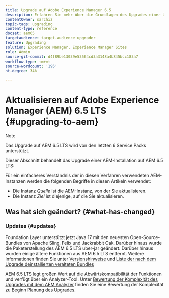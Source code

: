```yaml
---
title: Upgrade auf Adobe Experience Manager 6.5
description: Erfahren Sie mehr über die Grundlagen des Upgrades einer älteren Adobe Experience Manager (AEM)-Installation auf AEM 6.5.
contentOwner: sarchiz
topic-tags: upgrading
content-type: reference
docset: aem65
targetaudience: target-audience upgrader
feature: Upgrading
solution: Experience Manager, Experience Manager Sites
role: Admin
source-git-commit: d4f89be13039e53564cd3a3148a4b845bcc183a7
workflow-type: tm+mt
source-wordcount: '195'
ht-degree: 34%

---
```


# Aktualisieren auf Adobe Experience Manager (AEM) 6.5 LTS {#upgrading-to-aem}

>[!NOTE]
>Das Upgrade auf AEM 6.5 LTS wird von den letzten 6 Service Packs unterstützt.

Dieser Abschnitt behandelt das Upgrade einer AEM-Installation auf AEM 6.5 LTS:

<!-- Alexandru: drafting for now 

* [Planning Your Upgrade](/help/sites-deploying/upgrade-planning.md)
* [Assessing the Upgrade Complexity with Pattern Detector](/help/sites-deploying/pattern-detector.md)
* [Backward Compatibility in AEM 6.5](/help/sites-deploying/backward-compatibility.md)
  This was drafted before: * [Using Offline Reindexing To Reduce Downtime During an Upgrade](/help/sites-deploying/upgrade-offline-reindexing.md)-->

<!--
* [Upgrade Procedure](/help/sites-deploying/upgrade-procedure.md)
* [Upgrading Code and Customizations](/help/sites-deploying/upgrading-code-and-customizations.md)
* [Pre-Upgrade Maintenance Tasks](/help/sites-deploying/pre-upgrade-maintenance-tasks.md)
* [Performing an In-Place Upgrade](/help/sites-deploying/in-place-upgrade.md)
* [Post Upgrade Checks and Troubleshooting](/help/sites-deploying/post-upgrade-checks-and-troubleshooting.md)
* [Sustainable Upgrades](/help/sites-deploying/sustainable-upgrades.md)
* [Lazy Content Migration](/help/sites-deploying/lazy-content-migration.md)

-->

Für ein einfacheres Verständnis der in diesen Verfahren verwendeten AEM-Instanzen werden die folgenden Begriffe in diesen Artikeln verwendet:

* Die Instanz *Quelle* ist die AEM-Instanz, von der Sie aktualisieren.
* Die Instanz *Ziel* ist diejenige, auf die Sie aktualisieren.

## Was hat sich geändert? {#what-has-changed}

### Updates {#updates}

Foundation Layer unterstützt jetzt Java 17 mit den neuesten Open-Source-Bundles von Apache Sling, Felix und Jackrabbit Oak. Darüber hinaus wurde die Paketerstellung des AEM 6.5 LTS uber-jar geändert. Darüber hinaus wurden einige ältere Funktionen aus AEM 6.5 LTS entfernt. Weitere Informationen finden Sie unter [Versionshinweise](/help/release-notes/release-notes.md#whats-new-what-s-new) und [Liste der nach dem Upgrade deinstallierten veralteten Bundles](/help/sites-deploying/obsolete-bundles.md)

AEM 6.5 LTS legt großen Wert auf die Abwärtskompatibilität der Funktionen und verfügt über ein Analyzer-Tool. Unter [Bewertung der Komplexität des Upgrades mit dem AEM Analyzer](/help/sites-deploying/aem-analyzer.md) finden Sie eine Bewertung der Komplexität zu Beginn [Planung des Upgrades](/help/sites-deploying/upgrade-planning.md).
